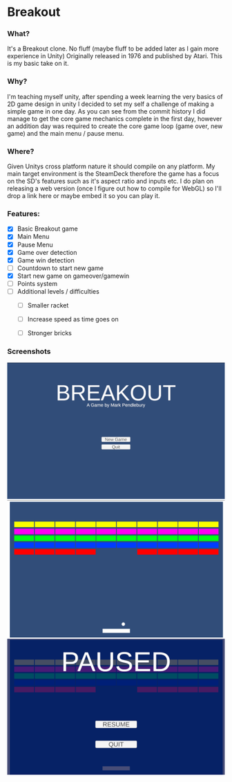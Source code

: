 
# Breakout

### What?
It's a Breakout clone. No fluff (maybe fluff to be added later as I gain more experience in Unity) Originally released in 1976 and published by Atari. This is my basic take on it.

### Why?
 I'm teaching myself unity, after spending a week learning the very basics of 2D game design in unity I decided to set my self a challenge of making a simple game in one day. As you can see from the commit history I did manage to get the core game mechanics complete in the first day, however an addition day was required to create the core game loop (game over, new game) and the main menu / pause menu. 

### Where?
Given Unitys cross platform nature it should compile on any platform. My main target environment is the SteamDeck therefore the game has a focus on the SD's features such as it's aspect ratio and inputs etc. I do plan on releasing a web version (once I figure out how to compile for WebGL) so I'll drop a link here or maybe embed it so you can play it.

### Features:

 - [x] Basic Breakout game
 - [x] Main Menu
 - [x] Pause Menu
 - [x] Game over detection
 - [x] Game win detection
 - [ ]  Countdown to start new game
 - [x]  Start new game on gameover/gamewin
 - [ ]  Points system
 - [ ] Additional levels / difficulties 
	 - [ ] Smaller racket
	 - [ ] Increase speed as time goes on
	 - [ ] Stronger bricks




### Screenshots

![Main Game](Screenshots/MainMenu.png)
![Main Game](Screenshots/Game.png)
![Main Game](Screenshots/PauseMenu.png)

